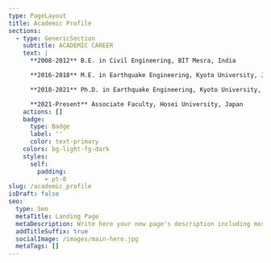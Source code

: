 ```yaml
---
type: PageLayout
title: Academic Profile
sections:
  - type: GenericSection
    subtitle: ACADEMIC CAREER
    text: |
      **2008-2012** B.E. in Civil Engineering, BIT Mesra, India

      **2016-2018** M.E. in Earthquake Engineering, Kyoto University, Japan

      **2018-2021** Ph.D. in Earthquake Engineering, Kyoto University, Japan

      **2021-Present** Associate Faculty, Hosei University, Japan
    actions: []
    badge:
      type: Badge
      label: ''
      color: text-primary
    colors: bg-light-fg-dark
    styles:
      self:
        padding:
          - pt-0
slug: /academic_profile
isDraft: false
seo:
  type: Seo
  metaTitle: Landing Page
  metaDescription: Write here your new page's description including most relevant keywords.
  addTitleSuffix: true
  socialImage: /images/main-hero.jpg
  metaTags: []
---
```

